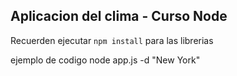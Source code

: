 ## Aplicacion del clima - Curso Node

Recuerden ejecutar ``` npm install ``` para las librerias

ejemplo de codigo
node app.js -d "New York"